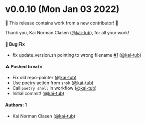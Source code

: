 # v0.0.10 (Mon Jan 03 2022)

:tada: This release contains work from a new contributor! :tada:

Thank you, Kai Norman Clasen ([@kai-tub](https://github.com/kai-tub)), for all your work!

#### 🐛 Bug Fix

- fix update_version.sh pointing to wrong filename [#1](https://github.com/kai-tub/common_nb_preprocessors/pull/1) ([@kai-tub](https://github.com/kai-tub))

#### ⚠️ Pushed to `main`

- Fix old repo-pointer ([@kai-tub](https://github.com/kai-tub))
- Use poetry action from `snok` ([@kai-tub](https://github.com/kai-tub))
- Call `poetry shell` in workflow ([@kai-tub](https://github.com/kai-tub))
- Initial commit! ([@kai-tub](https://github.com/kai-tub))

#### Authors: 1

- Kai Norman Clasen ([@kai-tub](https://github.com/kai-tub))
